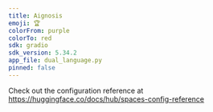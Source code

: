 ```yaml
---
title: Aignosis
emoji: 🏆
colorFrom: purple
colorTo: red
sdk: gradio
sdk_version: 5.34.2
app_file: dual_language.py
pinned: false
---
```

Check out the configuration reference at https://huggingface.co/docs/hub/spaces-config-reference